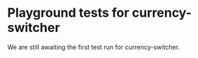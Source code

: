 # Playground tests for currency-switcher
We are still awaiting the first test run for currency-switcher.
